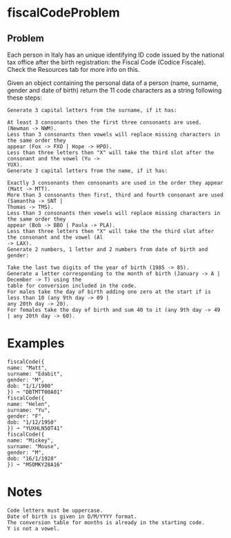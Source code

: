 # fiscalCodeProblem

## Problem

Each person in Italy has an unique identifying ID code issued by the national tax office after the birth
registration: the Fiscal Code (Codice Fiscale). Check the Resources tab for more info on this.

Given an object containing the personal data of a person (name, surname, gender and date of birth) return
the 11 code characters as a string following these steps:

```
Generate 3 capital letters from the surname, if it has:
```
```
At least 3 consonants then the first three consonants are used. (Newman -> NWM).
Less than 3 consonants then vowels will replace missing characters in the same order they
appear (Fox -> FXO | Hope -> HPO).
Less than three letters then "X" will take the third slot after the consonant and the vowel (Yu ->
YUX).
Generate 3 capital letters from the name, if it has:
```
```
Exactly 3 consonants then consonants are used in the order they appear (Matt -> MTT).
More than 3 consonants then first, third and fourth consonant are used (Samantha -> SNT |
Thomas -> TMS).
Less than 3 consonants then vowels will replace missing characters in the same order they
appear (Bob -> BBO | Paula -> PLA).
Less than three letters then "X" will take the the third slot after the consonant and the vowel (Al
-> LAX).
Generate 2 numbers, 1 letter and 2 numbers from date of birth and gender:
```
```
Take the last two digits of the year of birth (1985 -> 85).
Generate a letter corresponding to the month of birth (January -> A | December -> T) using the
table for conversion included in the code.
For males take the day of birth adding one zero at the start if is less than 10 (any 9th day -> 09 |
any 20th day -> 20).
For females take the day of birth and sum 40 to it (any 9th day -> 49 | any 20th day -> 60).
```
# Examples

```
fiscalCode({
name: "Matt",
surname: "Edabit",
gender: "M",
dob: "1/1/1900"
}) ➞ "DBTMTT00A01"
fiscalCode({
name: "Helen",
surname: "Yu",
gender: "F",
dob: "1/12/1950"
}) ➞ "YUXHLN50T41"
fiscalCode({
name: "Mickey",
surname: "Mouse",
gender: "M",
dob: "16/1/1928"
}) ➞ "MSOMKY28A16"
```

# Notes

```
Code letters must be uppercase.
Date of birth is given in D/M/YYYY format.
The conversion table for months is already in the starting code.
Y is not a vowel.
```

